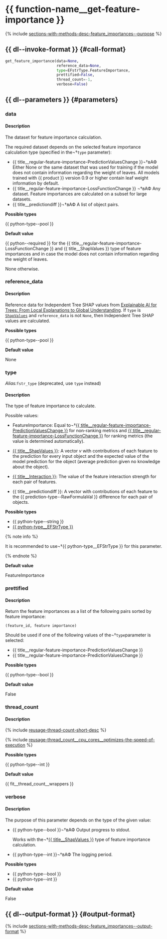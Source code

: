 # {{ function-name__get-feature-importance }}

{% include [sections-with-methods-desc-feature_importances--purpose](../_includes/work_src/reusage/feature_importances--purpose.md) %}


## {{ dl--invoke-format }} {#call-format}

```python
get_feature_importance(data=None,
                       reference_data=None,
                       type=EFstrType.FeatureImportance,
                       prettified=False,
                       thread_count=-1,
                       verbose=False)
```

## {{ dl--parameters }} {#parameters}

### data

#### Description

The dataset for feature importance calculation.

The required dataset depends on the selected feature importance calculation type (specified in the¬†`type` parameter):

- {{ title__regular-feature-importance-PredictionValuesChange }}¬†вАФ Either None or the same dataset that was used for training if the model does not contain information regarding the weight of leaves. All models trained with {{ product }} version 0.9 or higher contain leaf weight information by default.
- {{ title__regular-feature-importance-LossFunctionChange }} ¬†вАФ Any dataset. Feature importances are calculated on a subset for large datasets.
- {{ title__predictiondiff }}¬†вАФ A list of object pairs.

**Possible types**

{{ python-type--pool }}

**Default value**

{{ python--required }} for the {{ title__regular-feature-importance-LossFunctionChange }} and {{ title__ShapValues }} type of feature importances and in case the model does not contain information regarding the weight of leaves.

None otherwise.

### reference_data

#### Description
Reference data for Independent Tree SHAP values from [Explainable AI for Trees: From Local Explanations to Global Understanding](https://arxiv.org/abs/1905.04610v1). If `type` is [`ShapValues`](shap-values.md) and `reference_data` is not `None`, then Independent Tree SHAP values are calculated.

**Possible types**

{{ python-type--pool }}

**Default value**

None

### type

_Alias:_`fstr_type` (deprecated, use `type` instead)

#### Description

The type of feature importance to calculate.

Possible values:
- FeatureImportance: Equal to¬†[{{ title__regular-feature-importance-PredictionValuesChange }}](../concepts/fstr.md#regular-feature-importance) for non-ranking metrics and [{{ title__regular-feature-importance-LossFunctionChange }}](../concepts/fstr.md#regular-feature-importances__lossfunctionchange) for ranking metrics (the value is determined automatically).

- [{{ title__ShapValues }}](../concepts/shap-values.md): A vector $v$ with contributions of each feature to the prediction for every input object and the expected value of the model prediction for the object (average prediction given no knowledge about the object).
- [{{ title__Interaction }}](../concepts/feature-interaction.md#feature-interaction-strength): The value of the feature interaction strength for each pair of features.

- {{ title__predictiondiff }}: A vector with contributions of each feature to the {{ prediction-type--RawFormulaVal }} difference for each pair of objects.

**Possible types**

- {{ python-type--string }}
- [{{ python-type__EFStrType }}](../concepts/python-efstr-type__desc.md)

{% note info %}

It is recommended to use¬†{{ python-type__EFStrType }} for this parameter.

{% endnote %}

**Default value**

FeatureImportance

### prettified

#### Description

Return the feature importances as a list of the following pairs sorted by feature importance:
```
(feature_id, feature importance)
```

Should be used if one of the following values of the¬†`type`parameter is selected:
- {{ title__regular-feature-importance-PredictionValuesChange }}
- {{ title__regular-feature-importance-PredictionValuesChange }}

**Possible types**

{{ python-type--bool }}

**Default value**

False

### thread_count

#### Description

{% include [reusage-thread-count-short-desc](../_includes/work_src/reusage/thread-count-short-desc.md) %}


{% include [reusage-thread_count__cpu_cores__optimizes-the-speed-of-execution](../_includes/work_src/reusage/thread_count__cpu_cores__optimizes-the-speed-of-execution.md) %}

**Possible types**

{{ python-type--int }}

**Default value**

{{ fit__thread_count__wrappers }}

### verbose

#### Description

The purpose of this parameter depends on the type of the given value:

- {{ python-type--bool }}¬†вАФ Output progress to stdout.

    Works with the¬†[{{ title__ShapValues }}](../concepts/shap-values.md) type of feature importance calculation.

- {{ python-type--int }}¬†вАФ The logging period.


**Possible types**

- {{ python-type--bool }}
- {{ python-type--int }}

**Default value**

False


## {{ dl--output-format }} {#output-format}

{% include [sections-with-methods-desc-feature_importances--output-format](../_includes/work_src/reusage/feature_importances--output-format.md) %}


